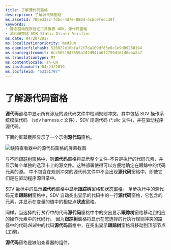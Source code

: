 ```yaml
---
title: 了解源代码窗格
description: 了解源代码窗格
ms.assetid: 70be3322-fdbc-4d7e-880d-dcbc0fecc39f
keywords:
- 静态驱动程序验证工具报表 WDK，源代码窗格
- 源代码窗格 WDK Static Driver Verifier
ms.date: 04/20/2017
ms.localizationpriority: medium
ms.openlocfilehash: 520827e10bfaf2f7da109df83e0c1e9d09280194
ms.sourcegitcommit: 0cc5051945559a242d941a6f2799d161d8eba2a7
ms.translationtype: MT
ms.contentlocale: zh-CN
ms.lasthandoff: 04/23/2019
ms.locfileid: "63351797"
---
```

# <a name="understanding-the-source-code-pane"></a>了解源代码窗格


**源代码**窗格中显示所有涉及的源代码文件中检测规则冲突，其中包括 SDV 操作系统模型代码 （sdv harness.c 文件），SDV 规则代码 (\*.slic 文件)，并在驱动程序源代码。

下面的屏幕截图显示了一个示例**源代码**窗格。

![缺陷查看器中的源代码窗格的屏幕截图](images/sdv-sourcecode.png)

与不同[跟踪树窗格中](trace-tree-pane.md)，则**源代码**窗格将显示整个文件-不只是执行的代码元素，并显示每个单独的选项卡上的源文件。这种部署使得可以方便地确定在跟踪中的代码元素的源。 中不包含在规则冲突的源代码文件中不会出现**源代码**窗格中，即使它们是在驱动程序源目录中。

SDV 坐标中的显示**源代码**窗格中显示**跟踪树**窗格和[状态窗格](state-pane.md)。 单步执行中的源代码元素**跟踪树**窗格中，SDV 自动突出显示的代码中的一行**源代码**窗格，它包含的元素，并显示在变量的值中的相应点**状态**窗格。

同样，当选择的行*执行*中的代码**源代码**窗格中中的突出显示**跟踪树**窗格移动到相应的操作元素中的代码行。 因为**跟踪树**窗格将显示在您选择的行执行规则冲突的路径中的代码*快进*中的代码**源代码**窗格中，在突出显示**跟踪树**窗格将移动到顶部节点 (*主要*)。

**源代码**窗格是缺陷查看器的组件。

 

 





